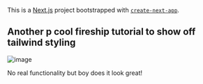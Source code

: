 This is a [Next.js](https://nextjs.org/) project bootstrapped with [`create-next-app`](https://github.com/vercel/next.js/tree/canary/packages/create-next-app).

## Another p cool fireship tutorial to show off tailwind styling

![image](https://user-images.githubusercontent.com/35508684/173669532-463f4e71-d016-44c8-9066-2a79ef08eba9.png)

No real functionality but boy does it look great!


